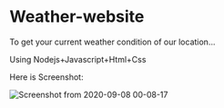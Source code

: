 # Weather-website

To get your current weather condition of our location...

Using Nodejs+Javascript+Html+Css

Here is Screenshot:

![Screenshot from 2020-09-08 00-08-17](https://user-images.githubusercontent.com/56189781/92412109-3f5a5980-f168-11ea-9a5b-90a7befb49da.png)
